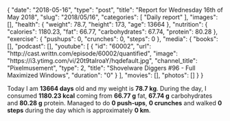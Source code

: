 {
    "date": "2018-05-16",
    "type": "post",
    "title": "Report for Wednesday 16th of May 2018",
    "slug": "2018\/05\/16",
    "categories": [
        "Daily report"
    ],
    "images": [],
    "health": {
        "weight": 78.7,
        "height": 173,
        "age": 13664
    },
    "nutrition": {
        "calories": 1180.23,
        "fat": 66.77,
        "carbohydrates": 67.74,
        "protein": 80.28
    },
    "exercise": {
        "pushups": 0,
        "crunches": 0,
        "steps": 0
    },
    "media": {
        "books": [],
        "podcast": [],
        "youtube": [
            {
                "id": "60002",
                "url": "http:\/\/cast.writtn.com\/episode\/60002\/quantified",
                "image": "https:\/\/i3.ytimg.com\/vi\/20t9taIroaY\/hqdefault.jpg",
                "channel_title": "Pixelmusement",
                "type": 2,
                "title": "Shovelware Diggers #96 - Full Maximized Windows",
                "duration": "0"
            }
        ],
        "movies": [],
        "photos": []
    }
}

Today I am <strong>13664 days</strong> old and my weight is <strong>78.7 kg</strong>. During the day, I consumed <strong>1180.23 kcal</strong> coming from <strong>66.77 g</strong> fat, <strong>67.74 g</strong> carbohydrates and <strong>80.28 g</strong> protein. Managed to do <strong>0 push-ups</strong>, <strong>0 crunches</strong> and walked <strong>0 steps</strong> during the day which is approximately <strong>0 km</strong>.